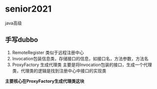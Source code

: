 # senior2021

java高级

## 手写dubbo

1. RemoteRegister 类似于远程注册中心
2. Invocation包装信息类，存储接口的信息，如接口名，方法参数，方法名
3. ProxyFactory 生成代理类 主要是将Invocation包装的接口，生成一个代理类，代理类的逻辑是找到注册中心中接口的实现类 
   
**主要核心在ProxyFactory生成代理类这块**